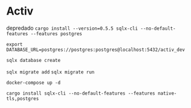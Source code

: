 # Activ

depredado
`cargo install --version=0.5.5 sqlx-cli --no-default-features --features postgres`

`export DATABASE_URL=postgres://postgres:postgres@localhost:5432/activ_dev`

`sqlx database create`

`sqlx migrate add`
`sqlx migrate run`

`docker-compose up -d`

`cargo install sqlx-cli --no-default-features --features native-tls,postgres`